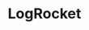 ---
blog: https://blog.logrocket.com/
facebook: https://facebook.com/logrocket
git: https://github.com/logrocket
logohandle: logrocket
sort: logrocket
title: LogRocket
twitter: https://x.com/logrocket
website: https://logrocket.com/
---